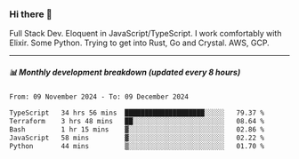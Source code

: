 ### Hi there 👋

Full Stack Dev. Eloquent in JavaScript/TypeScript. I work comfortably with Elixir. Some Python. Trying to get into Rust, Go and Crystal. AWS, GCP.

***

##### 📊 Monthly development breakdown (updated every 8 hours)

<!--START_SECTION:waka-->

```txt
From: 09 November 2024 - To: 09 December 2024

TypeScript   34 hrs 56 mins  ████████████████████░░░░░   79.37 %
Terraform    3 hrs 48 mins   ██░░░░░░░░░░░░░░░░░░░░░░░   08.64 %
Bash         1 hr 15 mins    ▓░░░░░░░░░░░░░░░░░░░░░░░░   02.86 %
JavaScript   58 mins         ▓░░░░░░░░░░░░░░░░░░░░░░░░   02.22 %
Python       44 mins         ▒░░░░░░░░░░░░░░░░░░░░░░░░   01.70 %
```

<!--END_SECTION:waka-->
